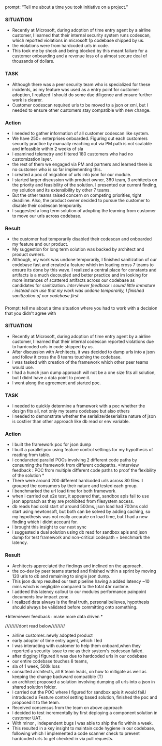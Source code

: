 prompt: “Tell me about a time you took initiative on a project.”

### **SITUATION**

- Recently at Microsoft,  during adoption of time entry agent by a airline customer, I learned that their internal security system runs codescan, which reported violations in microsoft 1p codebase shipped by us. 
- the violations were from hardcoded urls in code.
- This took me by shock and being blocked by this meant failure for a customer onboarding and a revenue loss of a almost secure deal of thousands of dollars.

### **TASK**
- Although there was a peer security team who is specialized for these incidents, as my feature was used as a entry point for customer adoption, I realized I should do some due diligence and ensure further work is clearer.
- Customer codescan required urls to be moved to a json or xml, but I needed to ensure other customers stay compatible with new change.

### **Action**
- I needed to gather information of all customer codescan like system.
- We have 250+ enterprises onboarded. Figuring out each customers security practice by manually reaching out via PM path is not scalable and infeasible within 2 weeks of sla
- I examined telemetry and filtered 180 customers who had no customization layer.
- the rest of them we engaged via PM and partners and learned there is no customer who is so far implementing this.
- I created a poc of migration of urls into json for our module.
- I started larger discussion with product owner, 360 team, 3 architects on the priority and feasibility of the solution. I presented our current finding, my solution and its extensibility by other 7 teams.
- But the other teams raised concern on competing priorities, tight deadline.  Also, the product owner decided to pursue the customer to disable their codescan temporarily.
- I suggested a long term solution of adopting the learning from customer to move our urls across codebase.

### **Result**
- the customer had temporarily disabled their codescan and onboarded my feature and our product.
- My suggestion for long term solution was backed by architect and product owners.
- Although, my work was undone temporarily, I finished sanitization of our codebase fast and created a feature which im leading cross  7 teams to ensure its done by this wave.
I realized a central place for constants and artifacts is a much decoupled and better practice and im looking for more instances of scattered artifacts across our codebase as candidates for sanitization.
*Interviewer feedback : sound little immature : instead can use that my work was undone temporarily, I finished sanitization of our codebase first* 

#####
Prompt: tell me about a time situation where you had to work with a decision that you didn't agree with


### **SITUATION**

- Recently at Microsoft,  during adoption of time entry agent by a airline customer, I learned that their internal codescan reported violations due to hardcoded urls in code shipped by us.
- After discussion with Architects, it was decided to dump urls into a json and follow it cross the 8 teams touching the codebase. 
- I was tasked with creation of the framework which other peer teams would use.
- I had a hunch json dump approach will not be a one size fits all solution, but I didnt have a data point to prove it.
- I went along the agreement and started poc.

### **TASK**
- I needed to quickly determine a framework with a poc whether the design fits all, not only my teams codebase but also others
- I needed to demonstrate whether the serialize/deserialize nature of json is costlier than other approach like db read or env variable.

### **Action**
- I built the framework poc for json dump
- I built a parallel poc using feature control settings for my hypothesis of reading from table.
- I conduncted parallel POCs involving 2 different code paths by consuming the framework from different codepaths.
*Interview feedback : POC from multiple different code paths to proof the flexibility of the solution * 
- There were around 200 different hardcoded urls across 80 files. I grouped the consumers by their nature and tested each group.
- I benchmarked the url load time for both framework.
- when i carried out e2e test, it appeared that, sandbox apis fail to use json approach as they are prohibited from filesystem access.
-  db reads had cold start of around 500ms, json load had 700ms cold start using newtonsoft, but both can be solved by adding caching, so my hypothesis was not really accurate on load time, but I had a new finding which i didnt account for.
- I brought this insight to our next sync
- I suggested a dual solution using db read for sandbox apis and json dump for test framework and non-critical codepath + benchmark the latency.

### **Result**
- Architects appreciated the findings and inclined on the approach.
- the co-dev by peer teams started and finished within a sprint by moving 120 urls to db
and remaining to single json dump. 
- This json dump resulted our test pipeline having a added latency ~10 mins which is negligible compared to the total 4hr runtime. 
- I addeed this latency callout to our modules performance painpoint documents low impact zone.
- I realized data always is the final truth, personal believes, hypothesis should always be validated before committing onto something.


*Interviewer feedback : make more data driven *














/////////dont read below/////////


- airline customer..newly adopted product
- early adopter of time entry agent, which I led
- I was interacting with customer to help them onboard,when  they reported a security issue to me as their system's codescan failed.
- after digging i figured it was due to hardcoded urls in our codebase
- our entire codebase touches 8 teams, 
- sla of 1 week, 500k loss
- consulted architects, all 8 team leads, on how to mitigate as well as keeping the change backward compatible (T)
- an architect proposed a solution involving dumping all urls into a json in shared solution folder.
- I carried out the POC where I figured for sandbox apis it would fail.I introduced a Feature control setting based solution, finished the poc and proposed it to the team.
- Received consensus from the team on above approach
- I decided to test incrementally by first deploying a component solution in customer UAT.
- With minor , independent bugs I was able to ship the fix within a week. 
- This resulted in a key insight to maintain code hygiene in our codebase, following which I implemented a code scanner check to prevent hardcoded urls to get checked in via pull requests.

